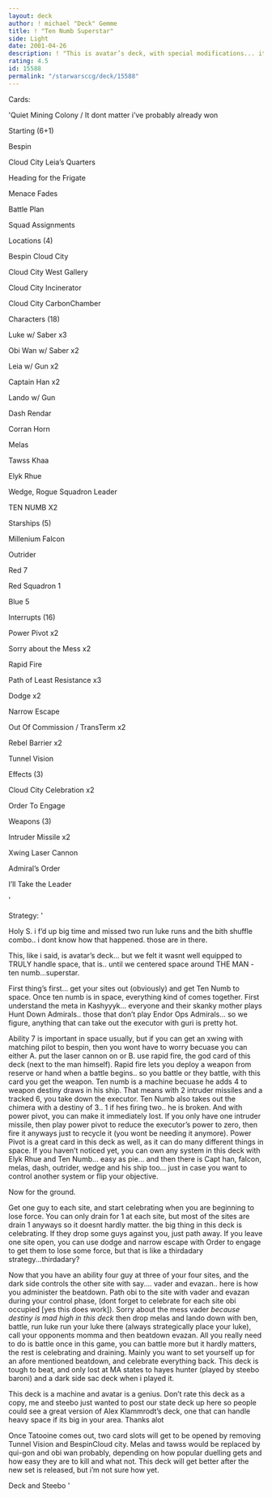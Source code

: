 ```yaml
---
layout: deck
author: ! michael "Deck" Gemme
title: ! "Ten Numb Superstar"
side: Light
date: 2001-04-26
description: ! "This is avatar’s deck, with special modifications... its better now than it was then."
rating: 4.5
id: 15588
permalink: "/starwarsccg/deck/15588"
---
```

Cards: 

'Quiet Mining Colony / It dont matter i’ve probably already won


Starting (6+1)

Bespin

Cloud City Leia’s Quarters

Heading for the Frigate

Menace Fades

Battle Plan

Squad Assignments


Locations (4)

Bespin Cloud City

Cloud City West Gallery

Cloud City Incinerator

Cloud City CarbonChamber


Characters (18)

Luke w/ Saber x3

Obi Wan w/ Saber x2

Leia w/ Gun x2

Captain Han x2

Lando w/ Gun

Dash Rendar

Corran Horn

Melas

Tawss Khaa

Elyk Rhue

Wedge, Rogue Squadron Leader

TEN NUMB X2


Starships (5)

Millenium Falcon

Outrider

Red 7

Red Squadron 1

Blue 5


Interrupts (16)

Power Pivot x2

Sorry about the Mess x2

Rapid Fire

Path of Least Resistance x3

Dodge x2

Narrow Escape

Out Of Commission / TransTerm x2

Rebel Barrier x2

Tunnel Vision


Effects (3)

Cloud City Celebration x2

Order To Engage


Weapons (3)

Intruder Missile x2

Xwing Laser Cannon


Admiral’s Order

I’ll Take the Leader


'

Strategy: '

Holy S. i f’d up big time and missed two run luke runs and the bith shuffle combo.. i dont know how that happened.  those are in there.


This, like i said, is avatar’s deck... but we felt it wasnt well equipped to TRULY handle space, that is.. until we centered space around THE MAN - ten numb...superstar.


First thing’s first... get your sites out (obviously) and get Ten Numb to space.  Once ten numb is in space, everything kind of comes together.  First understand the meta in Kashyyyk... everyone and their skanky mother plays Hunt Down Admirals.. those that don’t play Endor Ops Admirals... so we figure, anything that can take out the executor with guri is pretty hot.


Ability 7 is important in space usually, but if you can get an xwing with matching pilot to bespin, then you wont have to worry becuase you can either A. put the laser cannon on or B. use rapid fire, the god card of this deck (next to the man himself).  Rapid fire lets you deploy a weapon from reserve or hand when a battle begins.. so you battle or they battle, with this card you get the weapon.  Ten numb is a machine becuase he adds 4 to weapon destiny draws in his ship.  That means with 2 intruder missiles and a tracked 6, you take down the executor.  Ten Numb also takes out the chimera with a destiny of 3.. 1 if hes firing two.. he is broken.  And with power pivot, you can make it immediately lost.  If you only have one intruder missile, then play power pivot to reduce the executor’s power to zero, then fire it anyways just to recycle it (you wont be needing it anymore).  Power Pivot is a great card in this deck as well, as it can do many different things in space.  If you haven’t noticed yet, you can own any system in this deck with Elyk Rhue and Ten Numb... easy as pie... and then there is Capt han, falcon, melas, dash, outrider, wedge and his ship too... just in case you want to control another system or flip your objective.


Now for the ground.


Get one guy to each site, and start celebrating when you are beginning to lose force.  You can only drain for 1 at each site, but most of the sites are drain 1 anyways so it doesnt hardly matter.  the big thing in this deck is celebrating.  If they drop some guys against you, just path away.  If you leave one site open, you can use dodge and narrow escape with Order to engage to get them to lose some force, but that is like a thirdadary strategy...thirdadary?  


Now that you have an ability four guy at three of your four sites, and the dark side controls the other site with say.... vader and evazan.. here is how you administer the beatdown.  Path obi to the site with vader and evazan during your control phase, (dont forget to celebrate for each site obi occupied [yes this does work]).  Sorry about the mess vader *because destiny is mad high in this deck* then drop melas and lando down with ben, battle, run luke run your luke there (always strategically place your luke), call your opponents momma and then beatdown evazan.  All you really need to do is battle once in this game, you can battle more but it hardly matters, the rest is celebrating and draining.  Mainly you want to set yourself up for an afore mentioned beatdown, and celebrate everything back.  This deck is tough to beat, and only lost at MA states to hayes hunter (played by steebo baroni) and a dark side sac deck when i played it.


This deck is a machine and avatar is a genius.  Don’t rate this deck as a copy, me and steebo just wanted to post our state deck up here so people could see a great version of Alex Klammrodt’s deck, one that can handle heavy space if its big in your area.  Thanks alot


Once Tatooine comes out, two card slots will get to be opened by removing Tunnel Vision and BespinCloud city.  Melas and tawss would be replaced by qui-gon and obi wan probably, depending on how popular duelling gets and how easy they are to kill and what not.  This deck will get better after the new set is released, but i’m not sure how yet.


Deck and Steebo    '
